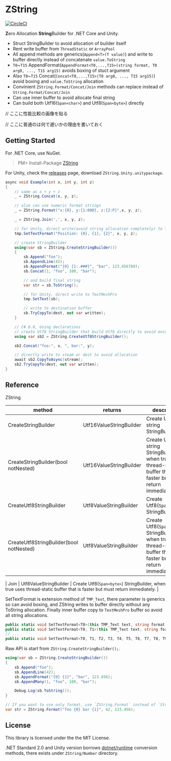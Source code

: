 ZString
===
[![CircleCI](https://circleci.com/gh/Cysharp/ZString.svg?style=svg)](https://circleci.com/gh/Cysharp/ZString)

**Z**ero Allocation **String**Builder for .NET Core and Unity.

* Struct StringBuilder to avoid allocation of builder itself
* Rent write buffer from `ThreadStatic` or `ArrayPool`
* All append methods are generics(`Append<T>(T value)`) and write to buffer directly instead of concatenate `value.ToString`
* `T0`~`T15` AppendFormat(`AppendFormat<T0,...,T15>(string format, T0 arg0, ..., T15 arg15)` avoids boxing of stuct argument
* Also `T0`~`T15` Concat(`Concat<T0,...,T15>(T0 arg0, ..., T15 arg15)`) avoid boxing and `value.ToString` allocation
* Convinient `ZString.Format/Concat/Join` methods can replace instead of `String.Format/Concat/Join`
* Can use inner buffer to avoid allocate final string
* Can build both Utf16(`Span<char>`) and Utf8(`Span<byte>`) directly

// ここに性能比較の画像を貼る

// ここに普通のは何で遅いかの理由を書いておく

Getting Started
---
For .NET Core, use NuGet.

> PM> Install-Package [ZString](https://www.nuget.org/packages/ZString)

For Unity, check the [releases](https://github.com/Cysharp/ZString/releases) page, download `ZString.Unity.unitypackage`.

```csharp
async void Example(int x, int y, int z)
{
    // same as x + y + z
    _ = ZString.Concat(x, y, z);

    // also can use numeric format strings
    _ = ZString.Format("x:{0}, y:{1:000}, z:{2:P}",x, y, z);

    _ = ZString.Join(',', x, y, z);

    // for Unity, direct write(avoid string allocation completely) to TextMeshPro
    tmp.SetTextFormat("Position: {0}, {1}, {2}", x, y, z);

    // create StringBuilder
    using(var sb = ZString.CreateStringBuilder())
    {
        sb.Append("foo");
        sb.AppendLine(42);
        sb.AppendFormat("{0} {1:.###}", "bar", 123.456789);
        sb.Concat(1, "foo", 100, "bar");

        // and build final string
        var str = sb.ToString();

        // for Unity, direct write to TextMeshPro
        tmp.SetText(sb);

        // write to destination buffer
        sb.TryCopyTo(dest, out var written);
    }

    // C# 8.0, Using declarations
    // create Utf8 StringBuilder that build Utf8 directly to avoid encoding
    using var sb2 = ZString.CreateUtf8StringBuilder();

    sb2.Concat("foo:", x, ", bar:", y);

    // directly write to steam or dest to avoid allocation
    await sb2.CopyToAsync(stream);
    sb2.TryCopyTo(dest, out var written);
}
```

Reference
---
ZString

| method | returns | description |
| -- | -- | -- |
| CreateStringBuilder | Utf16ValueStringBuilder | Create Utf16 string StringBuilder |
| CreateStringBuilder(bool notNested) | Utf16ValueStringBuilder | Create Utf16 string StringBuilder, when true uses thread-static buffer that is faster but must return immediately. |
| CreateUtf8StringBuilder | Utf8ValueStringBuilder | Create Utf8(`Span<byte>`) StringBuilder |
| CreateUtf8StringBuilder(bool notNested) | Utf8ValueStringBuilder | Create Utf8(`Span<byte>`) StringBuilder, when true uses thread-static buffer that is faster but must return immediately. |


| Join | Utf8ValueStringBuilder | Create Utf8(`Span<byte>`) StringBuilder, when true uses thread-static buffer that is faster but must return immediately. |






SetTextFormat is extension method of `TMP_Text`, there parameter is generics so can avoid boxing, and ZString writes to buffer directly without any ToString allocation. Finally inner buffer copy to `TextMeshPro` buffer so avoid all string allocations.

```csharp
public static void SetTextFormat<T0>(this TMP_Text text, string format, T0 arg0)
public static void SetTextFormat<T0, T1>(this TMP_Text text, string format, T0 arg0, T1 arg1)
// ...
public static void SetTextFormat<T0, T1, T2, T3, T4, T5, T6, T7, T8, T9, T10, T11, T12, T13, T14, T15>(this TMP_Text text, string format, T0 arg0, T1 arg1, T2 arg2, T3 arg3, T4 arg4, T5 arg5, T6 arg6, T7 arg7, T8 arg8, T9 arg9, T10 arg10, T11 arg11, T12 arg12, T13 arg13, T14 arg14, T15 arg15)
```

Raw API is start from `ZString.CreateStringBuilder();`.

```csharp
using(var sb = ZString.CreateStringBuilder())
{
    sb.Append("foo");
    sb.AppendLine(42);
    sb.AppendFormat("{0} {1}", "bar", 123.456);
    sb.AppendMany(1, "foo", 100, "bar");

    Debug.Log(sb.ToString());
}

// If you want to use only format, use `ZString.Format` instead of `String.Format`.
var str = ZString.Format("foo {0} bar {1}", 42, 123.456);
```


License
---
This library is licensed under the the MIT License.

.NET Standard 2.0 and Unity version borrows [dotnet/runtime](https://github.com/dotnet/runtime) conversion methods, there exists under `ZString/Number` directory.